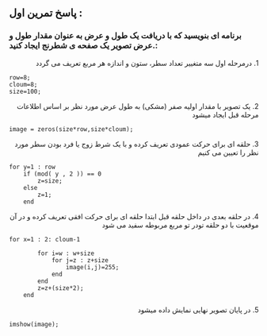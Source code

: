 
## پاسخ تمرین اول :
### برنامه ای بنویسید که با دریافت یک طول و عرض به عنوان مقدار طول و عرض تصویر یک صفحه ی شطرنج ایجاد کنید.: 

<div dir="rtl">
1. درمرحله اول سه متغییر تعداد سطر، ستون و اندازه هر مربع تعریف می گردد
</div>

````
row=8; 
cloum=8; 
size=100; 
````
<div dir="rtl">
2. یک تصویر با مقدار اولیه صفر (مشکی) به طول عرض مورد نظر بر اساس اطلاعات مرحله قبل ایجاد میشود
</div>

````
image = zeros(size*row,size*cloum);
````
<div dir="rtl">
3. حلقه ای برای حرکت عمودی تعریف کرده و با یک شرط زوج یا فرد بودن سطر مورد نظر را تعیین می کنیم
</div>

````
for y=1 : row 
    if (mod( y , 2 )) == 0 
        z=size;
    else
        z=1;
    end
````
<div dir="rtl">
4. در حلقه بعدی در داخل حلقه قبل ابتدا حلقه ای برای حرکت افقی تعریف کرده و در آن موقعیت با دو حلقه تودر تو مربع مربوطه سفید می شود
</div>

````
for x=1 : 2: cloum-1 
        
        for i=w : w+size 
            for j=z : z+size
                image(i,j)=255;
            end
        end
        z=z+(size*2);
    end
````
<div dir="rtl">
5. در پایان تصویر نهایی نمایش داده میشود
</div>

````
imshow(image);

````
